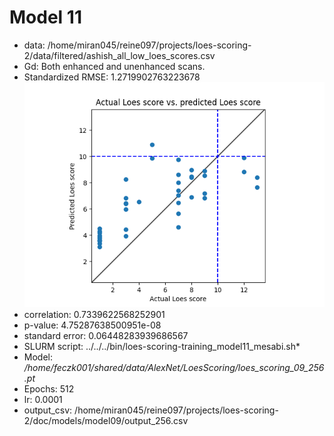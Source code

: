 # Model 11
* data: /home/miran045/reine097/projects/loes-scoring-2/data/filtered/ashish_all_low_loes_scores.csv
* Gd: Both enhanced and unenhanced scans.
* Standardized RMSE: 1.2719902763223678
![Model 11](./correlation.png "Model 11")
* correlation:    0.7339622568252901
* p-value:        4.75287638500951e-08
* standard error: 0.06448283939686567
* SLURM script: ../../../bin/loes-scoring-training_model11_mesabi.sh*
* Model: */home/feczk001/shared/data/AlexNet/LoesScoring/loes_scoring_09_256.pt*
* Epochs: 512
* lr: 0.0001
* output_csv: /home/miran045/reine097/projects/loes-scoring-2/doc/models/model09/output_256.csv
